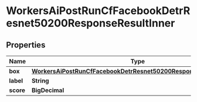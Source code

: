 

# WorkersAiPostRunCfFacebookDetrResnet50200ResponseResultInner


## Properties

| Name | Type | Description | Notes |
|------------ | ------------- | ------------- | -------------|
|**box** | [**WorkersAiPostRunCfFacebookDetrResnet50200ResponseResultInnerBox**](WorkersAiPostRunCfFacebookDetrResnet50200ResponseResultInnerBox.md) |  |  [optional] |
|**label** | **String** |  |  [optional] |
|**score** | **BigDecimal** |  |  [optional] |



